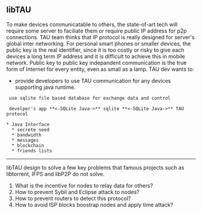 libTAU 
------
To make devices communicatable to others, the state-of-art tech will require some server to faciliate them or require public IP address for p2p connections. 
TAU team thinks that IP protocol is really designed for server's global inter networking.
For personal smart phones or smaller devices, the public key is the real identifier, since it is too costly or risky to give each devices a long term IP address and it is difficult to achieve this in mobile network. 
Public key to public key indepandent communication is the true form of Internet for every entity, even as small as a lamp. 
TAU dev wants to:
* provide developers to use TAU communication for any devices supporting java runtime.

```
 use sqlite file based database for exchange data and control
 
 develper's app **<-SQLite Java->** sqlite **<-SQLite Java->** TAU protocol

* Java Interface
  * secrete seed
  * bandwidth
  * messages
  * blockchain
  * friends lists
```

------
libTAU design to solve a few key problems that famous projects such as libtorrent, IFPS and libP2P do not solve. 
1. What is the incentive for nodes to relay data for others? 
2. How to prevent Sybil and Eclipse attack to nodes? 
3. How to prevent routers to detect this protocol? 
4. How to avoid ISP blocks boostrap nodes and apply time attack? 
